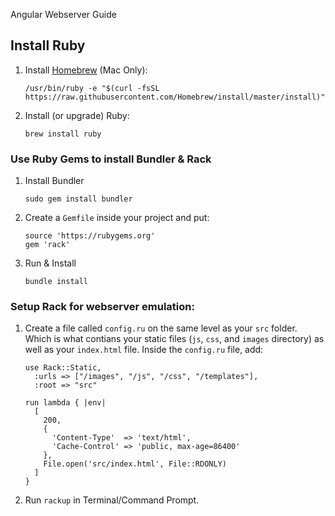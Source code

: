 Angular Webserver Guide


## Install Ruby
1. Install [Homebrew](http://brew.sh/) (Mac Only):
    ```
    /usr/bin/ruby -e "$(curl -fsSL https://raw.githubusercontent.com/Homebrew/install/master/install)"

    ```

2. Install (or upgrade) Ruby:
    ```
    brew install ruby
    ```



### Use Ruby Gems to install Bundler & Rack
1. Install Bundler

    ```
    sudo gem install bundler
    ```


2. Create a `Gemfile` inside your project and put:

    ```
    source 'https://rubygems.org'
    gem 'rack'
    ```

3. Run & Install

    ```
    bundle install
    ```


### Setup Rack for webserver emulation:

1. Create a file called `config.ru` on the same level as your `src` folder. Which is what contians your static files (`js`, `css`, and `images` directory) as well as your `index.html` file. Inside the `config.ru` file, add:
    ```
    use Rack::Static,
      :urls => ["/images", "/js", "/css", "/templates"],
      :root => "src"

    run lambda { |env|
      [
        200,
        {
          'Content-Type'  => 'text/html',
          'Cache-Control' => 'public, max-age=86400'
        },
        File.open('src/index.html', File::RDONLY)
      ]
    }

    ```

2. Run `rackup` in Terminal/Command Prompt.



